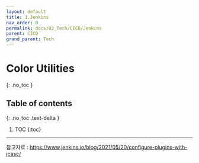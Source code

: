 ```yaml
---
layout: default
title: 1.Jenkins
nav_order: 0
permalink: docs/02_Tech/CICD/Jenkins
parent: CICD
grand_parent: Tech
---
```


# Color Utilities
{: .no_toc }

## Table of contents
{: .no_toc .text-delta }

1. TOC
{:toc}

---

참고자료 : https://www.jenkins.io/blog/2021/05/20/configure-plugins-with-jcasc/
